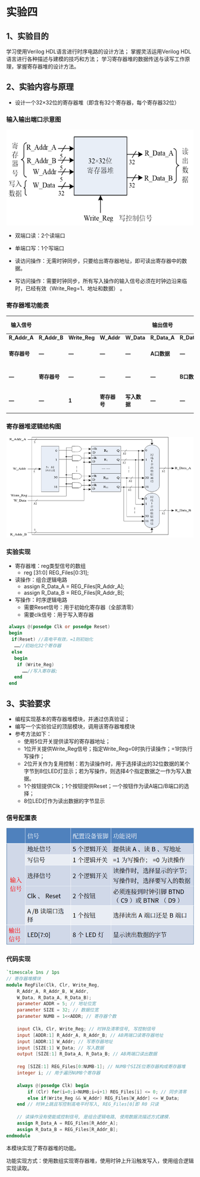 # 实验四

## 1、实验目的

学习使用Verilog HDL语言进行时序电路的设计方法；
掌握灵活运用Verilog HDL语言进行各种描述与建模的技巧和方法；
学习寄存器堆的数据传送与读写工作原理，掌握寄存器堆的设计方法。

## 2、实验内容与原理

- 设计一个32×32位的寄存器堆（即含有32个寄存器，每个寄存器32位）

### **输入输出端口示意图**

![image-20240104082823033](assets/image-20240104082823033.png)

- 双端口读：2个读端口
- 单端口写：1个写端口

- 读访问操作：无需时钟同步，只要给出寄存器地址，即可读出寄存器中的数据。
- 写访问操作：需要时钟同步，所有写入操作的输入信号必须在时钟边沿来临时，已经有效（Write_Reg=1、地址和数据） 。

### 寄存器堆功能表

| **输入信号** |              |               |              |              | **输出信号** |              | **操作**   |
| ------------ | ------------ | ------------- | ------------ | ------------ | ------------ | ------------ | ---------- |
| **R_Addr_A** | **R_Addr_B** | **Write_Reg** | **W_Addr**   | **W_Data**   | **R_Data_A** | **R_Data_B** |            |
| **寄存器号** | **—**        | **—**         | **—**        | **—**        | **A口数据**  | **—**        | **读A口**  |
| **—**        | **寄存器号** | **—**         | **—**        | **—**        | **—**        | **B口数据**  | **读B口**  |
| **—**        | **—**        | **1**         | **寄存器号** | **写入数据** | **—**        | **—**        | **写操作** |

### 寄存器堆逻辑结构图 

![image-20240104083212003](assets/image-20240104083212003.png)

### 实验实现

- 寄存器堆：reg类型信号的数组
  - reg [31:0] REG_Files[0:31];
- 读操作：组合逻辑电路
  - assign R_Data_A = REG_Files[R_Addr_A];
  - assign R_Data_B = REG_Files[R_Addr_B];
- 写操作：时序逻辑电路
  - 需要Reset信号：用于初始化寄存器（全部清零）
  - 需要clk信号：用于写入寄存器

```verilog
 always @(posedge Clk or posedge Reset)
 begin
  if(Reset) //高电平有效，=1则初始化
   ……//初始化32个寄存器
  else
   begin
    if (Write_Reg) 
      ……//写入寄存器;
   end
 end
```

## 3、实验要求

- 编程实现基本的寄存器堆模块，并通过仿真验证；
- 编写一个实验验证的顶层模块，调用该寄存器堆模块
- 参考方法如下：
  - 使用5位开关提供读写的寄存器地址；
  - 1位开关提供Write_Reg信号；指定Write_Reg=0时执行读操作；=1时执行写操作；
  - 2位开关作为复用控制：若为读操作时，用于选择读出的32位数据的某个字节到8位LED灯显示；若为写操作，则选择4个指定数据之一作为写入数据。
  - 1个按钮提供Clk；1个按钮提供Reset；一个按钮作为读A端口/B端口的选择；
  - 8位LED灯作为读出数据的字节显示

### 信号配置表

![image-20240104084203207](assets/image-20240104084203207.png)

### 代码实现

```verilog
`timescale 1ns / 1ps
// 寄存器堆模块
module RegFile(Clk, Clr, Write_Reg,
    R_Addr_A, R_Addr_B, W_Addr,
    W_Data, R_Data_A, R_Data_B);
    parameter ADDR = 5; // 地址位宽
    parameter SIZE = 32; // 数据位宽
    parameter NUMB = 1<<ADDR; // 寄存器个数

    input Clk, Clr, Write_Reg; // 时钟及清零信号, 写控制信号
    input [ADDR:1] R_Addr_A, R_Addr_B; // AB两端口读寄存器地址
    input [ADDR:1] W_Addr; // 写寄存器地址
    input [SIZE:1] W_Data; // 写入数据
    output [SIZE:1] R_Data_A, R_Data_B; // AB两端口读出数据

    reg [SIZE:1] REG_Files[0:NUMB-1]; // NUMB个SIZE位寄存器构成寄存器堆
    integer i; // 用于遍历NUMB个寄存器

    always @(posedge Clk) begin
        if (Clr) for(i=0;i<NUMB;i=i+1) REG_Files[i] <= 0; // 同步清零
        else if(Write_Reg && W_Addr) REG_Files[W_Addr] <= W_Data;
    end // 时钟上跳且写控制高电平时写入, REG_Files[0]即 R0 只读

    // 读操作没有使能或控制信号, 是组合逻辑电路, 使用数据流描述方式建模.
    assign R_Data_A = REG_Files[R_Addr_A];
    assign R_Data_B = REG_Files[R_Addr_B];
endmodule
```

本模块实现了寄存器堆的功能。

功能实现方式：使用数组实现寄存器堆，使用时钟上升沿触发写入，使用组合逻辑实现读取。
